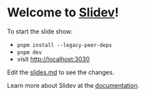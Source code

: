 # Welcome to [Slidev](https://github.com/slidevjs/slidev)!

To start the slide show:

- `pnpm install --legacy-peer-deps`
- `pnpm dev`
- visit <http://localhost:3030>

Edit the [slides.md](./slides.md) to see the changes.

Learn more about Slidev at the [documentation](https://sli.dev/).

